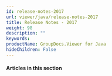 ```yaml
---
id: release-notes-2017
url: viewer/java/release-notes-2017
title: Release Notes - 2017
weight: 98
description: ""
keywords: 
productName: GroupDocs.Viewer for Java
hideChildren: False
---
```

#### Articles in this section